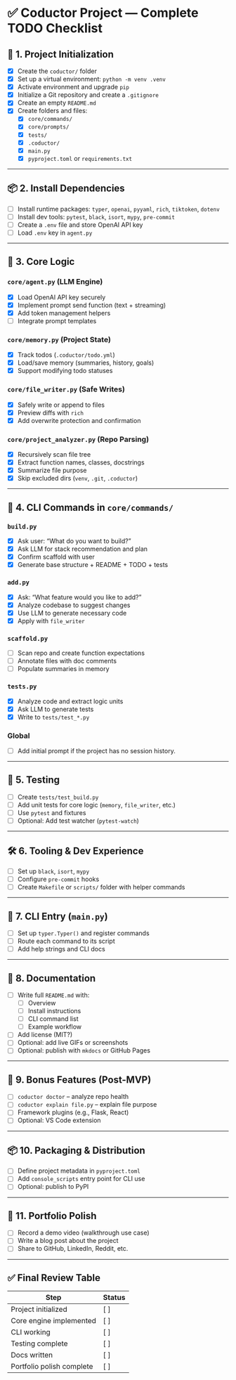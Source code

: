 # ✅ Coductor Project — Complete TODO Checklist

## 🔧 1. Project Initialization
- [x] Create the `coductor/` folder
- [x] Set up a virtual environment: `python -m venv .venv`
- [x] Activate environment and upgrade `pip`
- [x] Initialize a Git repository and create a `.gitignore`
- [x] Create an empty `README.md`
- [x] Create folders and files:
  - [x] `core/commands/`
  - [x] `core/prompts/`
  - [x] `tests/`
  - [x] `.coductor/`
  - [x] `main.py`
  - [x] `pyproject.toml` or `requirements.txt`

---

## 📦 2. Install Dependencies
- [ ] Install runtime packages: `typer`, `openai`, `pyyaml`, `rich`, `tiktoken`, `dotenv`
- [ ] Install dev tools: `pytest`, `black`, `isort`, `mypy`, `pre-commit`
- [ ] Create a `.env` file and store OpenAI API key
- [ ] Load `.env` key in `agent.py`

---

## 🧠 3. Core Logic

### `core/agent.py` (LLM Engine)
- [x] Load OpenAI API key securely
- [x] Implement prompt send function (text + streaming)
- [x] Add token management helpers
- [ ] Integrate prompt templates

### `core/memory.py` (Project State)
- [x] Track todos (`.coductor/todo.yml`)
- [x] Load/save memory (summaries, history, goals)
- [x] Support modifying todo statuses

### `core/file_writer.py` (Safe Writes)
- [x] Safely write or append to files
- [x] Preview diffs with `rich`
- [x] Add overwrite protection and confirmation

### `core/project_analyzer.py` (Repo Parsing)
- [x] Recursively scan file tree
- [x] Extract function names, classes, docstrings
- [x] Summarize file purpose
- [x] Skip excluded dirs (`venv`, `.git`, `.coductor`)

---

## 🧩 4. CLI Commands in `core/commands/`

### `build.py`
- [x] Ask user: “What do you want to build?”
- [x] Ask LLM for stack recommendation and plan
- [x] Confirm scaffold with user
- [x] Generate base structure + README + TODO + tests

### `add.py`
- [x] Ask: “What feature would you like to add?”
- [x] Analyze codebase to suggest changes
- [x] Use LLM to generate necessary code
- [x] Apply with `file_writer`

### `scaffold.py`
- [ ] Scan repo and create function expectations
- [ ] Annotate files with doc comments
- [ ] Populate summaries in memory

### `tests.py`
- [x] Analyze code and extract logic units
- [x] Ask LLM to generate tests
- [x] Write to `tests/test_*.py`

### Global
- [ ] Add initial prompt if the project has no session history.

---

## 🧪 5. Testing
- [ ] Create `tests/test_build.py`
- [ ] Add unit tests for core logic (`memory`, `file_writer`, etc.)
- [ ] Use `pytest` and fixtures
- [ ] Optional: Add test watcher (`pytest-watch`)

---

## 🛠️ 6. Tooling & Dev Experience
- [ ] Set up `black`, `isort`, `mypy`
- [ ] Configure `pre-commit` hooks
- [ ] Create `Makefile` or `scripts/` folder with helper commands

---

## 💬 7. CLI Entry (`main.py`)
- [ ] Set up `typer.Typer()` and register commands
- [ ] Route each command to its script
- [ ] Add help strings and CLI docs

---

## 📄 8. Documentation
- [ ] Write full `README.md` with:
  - [ ] Overview
  - [ ] Install instructions
  - [ ] CLI command list
  - [ ] Example workflow
- [ ] Add license (MIT?)
- [ ] Optional: add live GIFs or screenshots
- [ ] Optional: publish with `mkdocs` or GitHub Pages

---

## 🚀 9. Bonus Features (Post-MVP)
- [ ] `coductor doctor` – analyze repo health
- [ ] `coductor explain file.py` – explain file purpose
- [ ] Framework plugins (e.g., Flask, React)
- [ ] Optional: VS Code extension

---

## 📦 10. Packaging & Distribution
- [ ] Define project metadata in `pyproject.toml`
- [ ] Add `console_scripts` entry point for CLI use
- [ ] Optional: publish to PyPI

---

## 📸 11. Portfolio Polish
- [ ] Record a demo video (walkthrough use case)
- [ ] Write a blog post about the project
- [ ] Share to GitHub, LinkedIn, Reddit, etc.

---

## ✅ Final Review Table

| Step                        | Status |
|-----------------------------|--------|
| Project initialized         | [ ]    |
| Core engine implemented     | [ ]    |
| CLI working                 | [ ]    |
| Testing complete            | [ ]    |
| Docs written                | [ ]    |
| Portfolio polish complete   | [ ]    |
